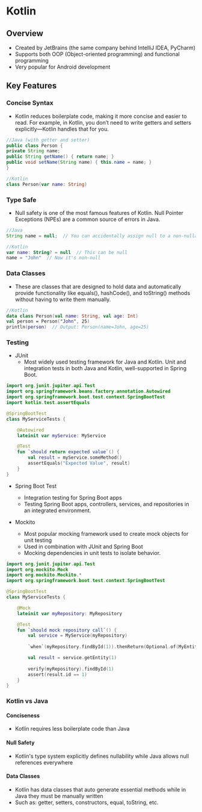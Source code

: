 # Kotlin

## Overview
- Created by JetBrains (the same company behind IntelliJ IDEA, PyCharm)
- Supports both OOP (Object-oriented programming) and functional programming
- Very popular for Android development

## Key Features
### Concise Syntax
  - Kotlin reduces boilerplate code, making it more concise and easier to read. For example, in Kotlin, you don’t need to write getters and setters explicitly—Kotlin handles that for you.

```java
//Java (with getter and setter)
public class Person {
private String name;
public String getName() { return name; }
public void setName(String name) { this.name = name; }
}
```
```kotlin
//Kotlin
class Person(var name: String)
```
### Type Safe
- Null safety is one of the most famous features of Kotlin. Null Pointer Exceptions (NPEs) are a common source of errors in Java.
```java
//Java
String name = null;  // You can accidentally assign null to a non-nullable variable
```
```kotlin
//Kotlin
var name: String? = null  // This can be null
name = "John"  // Now it's non-null
```
### Data Classes
- These are classes that are designed to hold data and automatically provide functionality like equals(), hashCode(), and toString() methods without having to write them manually.
```kotlin
//Kotlin
data class Person(val name: String, val age: Int)
val person = Person("John", 25)
println(person)  // Output: Person(name=John, age=25)
```

### Testing
- JUnit
    - Most widely used testing framework for Java and Kotlin. Unit and integration tests in both Java and Kotlin, well-supported in Spring Boot.

```kotlin
import org.junit.jupiter.api.Test
import org.springframework.beans.factory.annotation.Autowired
import org.springframework.boot.test.context.SpringBootTest
import kotlin.test.assertEquals

@SpringBootTest
class MyServiceTests {

    @Autowired
    lateinit var myService: MyService

    @Test
    fun `should return expected value`() {
        val result = myService.someMethod()
        assertEquals("Expected Value", result)
    }
}
```

- Spring Boot Test
  - Integration testing for Spring Boot apps
  - Testing Spring Boot apps, controllers, services, and repositories in an integrated environment.

- Mockito
  - Most popular mocking framework used to create mock objects for unit testing
  - Used in combination with JUnit and Spring Boot
  - Mocking dependencies in unit tests to isolate behavior.

```kotlin
import org.junit.jupiter.api.Test
import org.mockito.Mock
import org.mockito.Mockito.*
import org.springframework.boot.test.context.SpringBootTest

@SpringBootTest
class MyServiceTests {

    @Mock
    lateinit var myRepository: MyRepository

    @Test
    fun `should mock repository call`() {
        val service = MyService(myRepository)
        
        `when`(myRepository.findById(1)).thenReturn(Optional.of(MyEntity(1)))

        val result = service.getEntity(1)
        
        verify(myRepository).findById(1)
        assert(result.id == 1)
    }
}
```

### Kotlin vs Java
#### Conciseness
- Kotlin requires less boilerplate code than Java
#### Null Safety
- Kotlin's type system explicitly defines nullability while Java allows null references everywhere
#### Data Classes
- Kotlin has data classes that auto generate essential methods while in Java they must be manually written
- Such as: getter, setters, constructors, equal, toString, etc.
